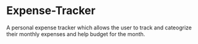 # Expense-Tracker
A personal expense tracker which allows the user to track and cateogrize their monthly expenses and help budget for the month.
